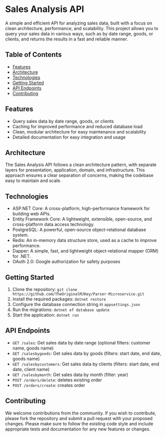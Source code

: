 Sales Analysis API
=================

A simple and efficient API for analyzing sales data, built with a focus on clean architecture, performance, and scalability. This project allows you to query your sales data in various ways, such as by date range, goods, or clients, and returns the results in a fast and reliable manner.

Table of Contents
-----------------

* [Features](#features)
* [Architecture](#architecture)
* [Technologies](#technologies)
* [Getting Started](#getting-started)
* [API Endpoints](#api-endpoints)
* [Contributing](#contributing)

Features
--------

* Query sales data by date range, goods, or clients
* Caching for improved performance and reduced database load
* Clean, modular architecture for easy maintenance and scalability
* Detailed documentation for easy integration and usage

Architecture
------------

The Sales Analysis API follows a clean architecture pattern, with separate layers for presentation, application, domain, and infrastructure. This approach ensures a clear separation of concerns, making the codebase easy to maintain and scale.

Technologies
------------

* ASP.NET Core: A cross-platform, high-performance framework for building web APIs.
* Entity Framework Core: A lightweight, extensible, open-source, and cross-platform data access technology.
* PostgreSQL: A powerful, open-source object-relational database system.
* Redis: An in-memory data structure store, used as a cache to improve performance.
* Dapper: A simple, fast, and lightweight object-relational mapper (ORM) for .NET.
* OAuth 2.0: Google authorization for safety purposes

Getting Started
---------------

1. Clone the repository: `git clone https://github.com/TheOriginalMJKey/Parser-Microservice.git`
2. Install the required packages: `dotnet restore`
3. Configure the database connection string in `appsettings.json`
4. Run the migrations: `dotnet ef database update`
5. Start the application: `dotnet run`

API Endpoints
-------------

* `GET /sales`: Get sales data by date range (optional filters: customer name, goods name)
* `GET /salesbygoods`: Get sales data by goods (filters: start date, end date, goods name)
* `GET /salesbycustomers`: Get sales data by clients (filters: start date, end date, client name)
* `GET /salesbymonth`: Get sales data by month (filter: year)
* `POST /orders/delete`: deletes existing order
* `POST /orders/create`: creates order

Contributing
------------

We welcome contributions from the community. If you wish to contribute, please fork the repository and submit a pull request with your proposed changes. Please make sure to follow the existing code style and include appropriate tests and documentation for any new features or changes.
